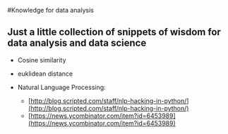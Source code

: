#Knowledge for data analysis

## Just a little collection of snippets of wisdom for data analysis and data science

* Cosine similarity

* euklidean distance

* Natural Language Processing: 
  + [http://blog.scripted.com/staff/nlp-hacking-in-python/](http://blog.scripted.com/staff/nlp-hacking-in-python/)
  + [https://news.ycombinator.com/item?id=6453989](https://news.ycombinator.com/item?id=6453989)
